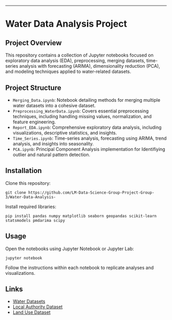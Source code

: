 # 
-----

# Water  Data Analysis Project

## Project Overview

This repository contains a collection of Jupyter notebooks focused on exploratory data analysis (EDA), preprocessing, merging datasets, time-series analysis with forecasting (ARIMA), dimensionality reduction (PCA), and modeling techniques applied to water-related datasets.

## Project Structure

- `Merging_Data.ipynb`: Notebook detailing methods for merging multiple water datasets into a cohesive dataset.
- `Preprocessing_WaterData.ipynb`: Covers essential preprocessing techniques, including handling missing values, normalization, and feature engineering.
- `Report_EDA.ipynb`: Comprehensive exploratory data analysis, including visualizations, descriptive statistics, and insights.
- `Time_Series.ipynb`: Time-series analysis, forecasting using ARIMA, trend analysis, and insights into seasonality.
- `PCA.ipynb`: Principal Component Analysis implementation for Identifiying outlier and natural pattern detection.


## Installation

Clone this repository:

```
git clone https://github.com/LM-Data-Science-Group-Project-Group-3/Water-Data-Analysis-
```

Install required libraries:

```
pip install pandas numpy matplotlib seaborn geopandas scikit-learn statsmodels pmdarima scipy
```

## Usage

Open the notebooks using Jupyter Notebook or Jupyter Lab:

```
jupyter notebook
```

Follow the instructions within each notebook to replicate analyses and visualizations.

## Links

- [Water Datasets](https://environment.data.gov.uk/water-quality/view/landing)
- [Local Authority Dataset](https://geoportal.statistics.gov.uk/datasets/local-authority-districts-december-2022-boundaries-uk-buc-2/about)
- [Land Use Dataset](https://www.gov.uk/government/collections/land-use-in-england)